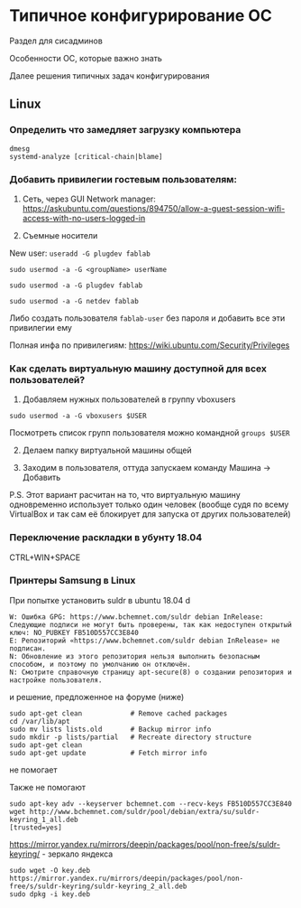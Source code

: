 ---
---

# Типичное конфигурирование ОС

Раздел для сисадминов

Особенности ОС, которые важно знать

Далее решения типичных задач конфигурирования

## Linux

### Определить что замедляет загрузку компьютера

```
dmesg
systemd-analyze [critical-chain|blame]
```

### Добавить привилегии гостевым пользователям:

1) Сеть, через GUI Network manager: https://askubuntu.com/questions/894750/allow-a-guest-session-wifi-access-with-no-users-logged-in

2) Съемные носители

New user: `useradd -G plugdev fablab`

`sudo usermod -a -G <groupName> userName`

`sudo usermod -a -G plugdev fablab`

`sudo usermod -a -G netdev fablab`

Либо создать пользователя `fablab-user` без пароля и добавить все эти привилегии ему

Полная инфа по привилегиям: https://wiki.ubuntu.com/Security/Privileges

### Как сделать виртуальную машину доступной для всех пользователей?

1. Добавляем нужных пользователей в группу vboxusers

```
sudo usermod -a -G vboxusers $USER
```

Посмотреть список групп пользователя можно командной `groups $USER`

2. Делаем папку виртуальной машины общей

3. Заходим в пользователя, оттуда запускаем команду Машина -> Добавить

P.S. Этот вариант расчитан на то, что виртуальную машину одновременно использует только один человек (вообще судя по всему VirtualBox и так сам её блокирует для запуска от других пользователей)

### Переключение раскладки в убунту 18.04

CTRL+WIN+SPACE

### Принтеры Samsung в Linux

При попытке установить suldr в ubuntu 18.04 d

```
W: Ошибка GPG: https://www.bchemnet.com/suldr debian InRelease: Следующие подписи не могут быть проверены, так как недоступен открытый ключ: NO_PUBKEY FB510D557CC3E840
E: Репозиторий «https://www.bchemnet.com/suldr debian InRelease» не подписан.
N: Обновление из этого репозитория нельзя выполнить безопасным способом, и поэтому по умолчанию он отключён.
N: Смотрите справочную страницу apt-secure(8) о создании репозитория и настройке пользователя.
```

и решение, предложенное на форуме (ниже)

```
sudo apt-get clean            # Remove cached packages
cd /var/lib/apt
sudo mv lists lists.old       # Backup mirror info
sudo mkdir -p lists/partial   # Recreate directory structure
sudo apt-get clean
sudo apt-get update           # Fetch mirror info
```

не помогает

Также не помогают

```
sudo apt-key adv --keyserver bchemnet.com --recv-keys FB510D557CC3E840
wget http://www.bchemnet.com/suldr/pool/debian/extra/su/suldr-keyring_1_all.deb
[trusted=yes]
```

https://mirror.yandex.ru/mirrors/deepin/packages/pool/non-free/s/suldr-keyring/ - зеркало яндекса

```
sudo wget -O key.deb https://mirror.yandex.ru/mirrors/deepin/packages/pool/non-free/s/suldr-keyring/suldr-keyring_2_all.deb
sudo dpkg -i key.deb
```

